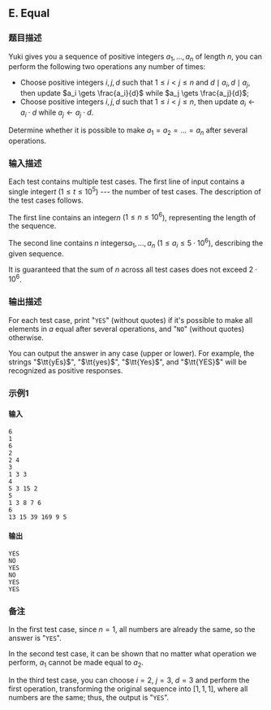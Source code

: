 ## E. Equal

### 题目描述

Yuki gives you a sequence of positive integers $a_1, \ldots, a_n$ of length $n$, you can perform the following two
operations any number of times:

- Choose positive integers $i, j, d$ such
  that $1 \leq i < j \leq n$ and $d \mid a_i, d \mid a_j$, then update $a_i \gets \frac{a_i}{d}$ while $a_j \gets \frac{a_j}{d}$;
- Choose positive integers $i, j, d$ such
  that $1 \leq i < j \leq n$, then update $a_i \gets a_i \cdot d$ while $a_j \gets a_j \cdot d$.

Determine whether it is possible to make $a_1 = a_2 = \ldots = a_n$ after several
operations.

### 输入描述

Each test contains multiple test cases. The first line of input contains
a single integer$t$ ($1 \leq t \leq 10^5$) --- the number of test
cases. The description of the test cases follows.

The first line contains an integer$n$ ($1 \leq n \leq 10^6$), representing the
length of the sequence.

The second line contains $n$ integers$a_1, \ldots, a_n$ ($1 \leq a_i \leq 5\cdot 10^6$), describing
the given sequence.

It is guaranteed that the sum of $n$ across
all test cases does not exceed $2\cdot 10^6$.

### 输出描述

For each test case, print \"$\texttt{YES}$\"
(without quotes) if it\'s possible to make all elements in $a$ equal after several operations, and
\"$\texttt{NO}$\" (without quotes)
otherwise.

You can output the answer in any case (upper or lower). For example, the
strings \"$\tt{yEs}$\",
\"$\tt{yes}$\",
\"$\tt{Yes}$\", and
\"$\tt{YES}$\" will be recognized as positive
responses.

### 示例1

#### 输入

```plain
6
1
6
2
2 4
3
1 3 3
4
5 3 15 2
5
1 3 8 7 6
6
13 15 39 169 9 5
```

#### 输出

```plain
YES
NO
YES
NO
YES
YES
```

### 备注

In the first test case, since $n = 1$, all
numbers are already the same, so the answer is
\"$\texttt{YES}$\".

In the second test case, it can be shown that no matter what operation
we perform, $a_1$ cannot be made equal to $a_2$.

In the third test case, you can choose $i = 2$, $j = 3$, $d = 3$ and perform the first operation,
transforming the original sequence into $[1, 1, 1]$, where all numbers are the same;
thus, the output is \"$\texttt{YES}$\".
